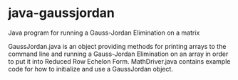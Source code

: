 java-gaussjordan
================

Java program for running a Gauss-Jordan Elimination on a matrix

GaussJordan.java is an object providing methods for printing arrays to the
command line and running a Gauss-Jordan Elimination on an array in order to
put it into Reduced Row Echelon Form. MathDriver.java contains example code
for how to initialize and use a GaussJordan object.
